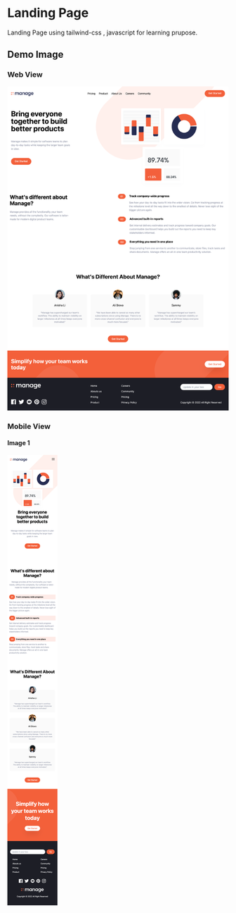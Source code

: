 # Landing Page

Landing Page using tailwind-css , javascript for learning prupose.

## Demo Image

### Web View
![](./img/screenshoots/web-view.png)


### Mobile View

#### Image 1
![](./img/screenshoots/mobile.png)


